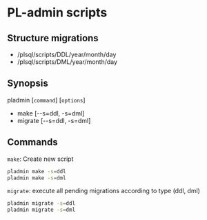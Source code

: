 # PL-admin scripts

## Structure migrations
- /plsql/scripts/DDL/year/month/day
- /plsql/scripts/DML/year/month/day

## Synopsis
pladmin [`command`] [`options`]
- make [--s=ddl, -s=dml]
- migrate [--s=ddl, -s=dml]

## Commands 
`make`: Create new script
```sh
pladmin make -s=ddl
pladmin make -s=dml
```
`migrate`: execute all pending migrations according to type (ddl, dml)
```sh
pladmin migrate -s=ddl
pladmin migrate -s=dml
```